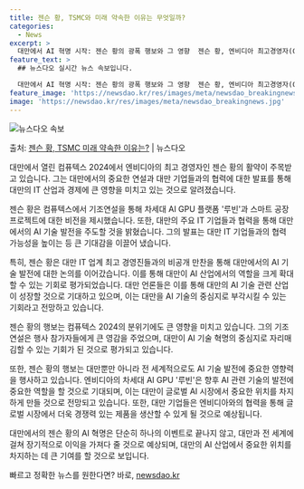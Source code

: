 ```yaml
---
title: 젠슨 황, TSMC와 미래 약속한 이유는 무엇일까?
categories:
  - News
excerpt: >
  대만에서 AI 혁명 시작: 젠슨 황의 광폭 행보와 그 영향  젠슨 황, 엔비디아 최고경영자(CEO),는 지난…
feature_text: >
  ## 뉴스다오 실시간 뉴스 속보입니다.

  대만에서 AI 혁명 시작: 젠슨 황의 광폭 행보와 그 영향  젠슨 황, 엔비디아 최고경영자(CEO),는 지난…
feature_image: 'https://newsdao.kr/res/images/meta/newsdao_breakingnews.jpg'
image: 'https://newsdao.kr/res/images/meta/newsdao_breakingnews.jpg'
---
```


![뉴스다오 속보](https://newsdao.kr/res/images/meta/newsdao_breakingnews.jpg)

<p>출처: <a href="https://newsdao.kr/4049" rel="dofollow">젠슨 황, TSMC 미래 약속한 이유는?</a> | 뉴스다오</p>

대만에서 열린 컴퓨텍스 2024에서 엔비디아의 최고 경영자인 젠슨 황의 활약이 주목받고 있습니다. 그는 대만에서의 중요한 연설과 대만 기업들과의 협력에 대한 발표를 통해 대만의 IT 산업과 경제에 큰 영향을 미치고 있는 것으로 알려졌습니다.

젠슨 황은 컴퓨텍스에서 기조연설을 통해 차세대 AI GPU 플랫폼 '루빈'과 스마트 공장 프로젝트에 대한 비전을 제시했습니다. 또한, 대만의 주요 IT 기업들과 협력을 통해 대만에서의 AI 기술 발전을 주도할 것을 밝혔습니다. 그의 발표는 대만 IT 기업들과의 협력 가능성을 높이는 등 큰 기대감을 이끌어 냈습니다.

특히, 젠슨 황은 대만 IT 업계 최고 경영진들과의 비공개 만찬을 통해 대만에서의 AI 기술 발전에 대한 논의를 이어갔습니다. 이를 통해 대만이 AI 산업에서의 역할을 크게 확대할 수 있는 기회로 평가되었습니다. 대만 언론들은 이를 통해 대만의 AI 기술 관련 산업이 성장할 것으로 기대하고 있으며, 이는 대만을 AI 기술의 중심지로 부각시킬 수 있는 기회라고 전망하고 있습니다.

젠슨 황의 행보는 컴퓨텍스 2024의 분위기에도 큰 영향을 미치고 있습니다. 그의 기조연설은 행사 참가자들에게 큰 영감을 주었으며, 대만이 AI 기술 혁명의 중심지로 자리매김할 수 있는 기회가 된 것으로 평가되고 있습니다.

또한, 젠슨 황의 행보는 대만뿐만 아니라 전 세계적으로도 AI 기술 발전에 중요한 영향력을 행사하고 있습니다. 엔비디아의 차세대 AI GPU '루빈'은 향후 AI 관련 기술의 발전에 중요한 역할을 할 것으로 기대되며, 이는 대만이 글로벌 AI 시장에서 중요한 위치를 차지하게 만들 것으로 전망되고 있습니다. 또한, 대만 기업들은 엔비디아와의 협력을 통해 글로벌 시장에서 더욱 경쟁력 있는 제품을 생산할 수 있게 될 것으로 예상됩니다.

대만에서의 젠슨 황의 AI 혁명은 단순히 하나의 이벤트로 끝나지 않고, 대만과 전 세계에 걸쳐 장기적으로 이익을 가져다 줄 것으로 예상되며, 대만의 AI 산업에서 중요한 위치를 차지하는 데 큰 기여를 할 것으로 보입니다. 

빠르고 정확한 뉴스를 원한다면? 바로, <a href="https://newsdao.kr" rel="dofollow">newsdao.kr</a>



